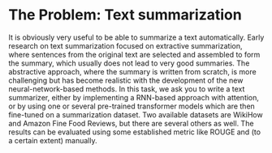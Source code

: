  
# The Problem: Text summarization 

It is obviously very useful to be able to summarize a text automatically. Early research on text summarization focused on extractive summarization, where sentences from the original text are selected and assembled to form the summary, which usually does not lead to very good summaries. The abstractive approach, where the summary is written from scratch, is more challenging but has become realistic with the development of the new neural-network-based methods. In this task, we ask you to write a text summarizer, either by implementing a RNN-based approach with attention, or by using one or several pre-trained transformer models which are then fine-tuned on a summarization dataset. Two available datasets are WikiHow and Amazon Fine Food Reviews, but there are several others as well. The results can be evaluated using some established metric like ROUGE and (to a certain extent) manually.
